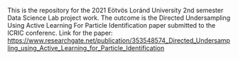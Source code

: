 This is the repository for the 2021 Eötvös Loránd University 2nd semester Data Science Lab project work.
The outcome is the Directed Undersampling Using Active Learning For Particle
Identification paper submitted to the ICRIC conferenc. Link for the paper: https://www.researchgate.net/publication/353548574_Directed_Undersampling_using_Active_Learning_for_Particle_Identification
